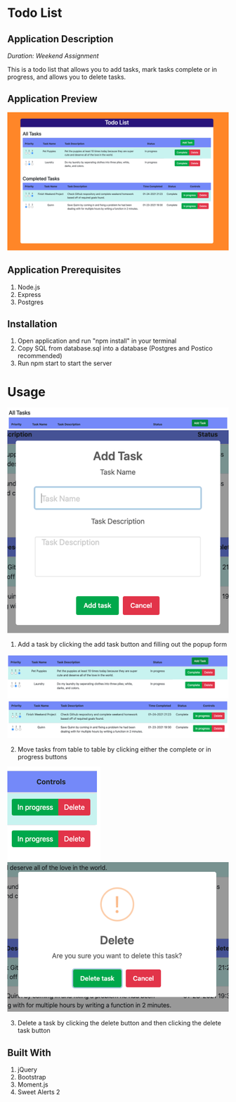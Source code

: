 # Todo List

## Application Description

_Duration: Weekend Assignment_

This is a todo list that allows you to add tasks, mark tasks complete or in progress, and allows you to delete tasks.

## Application Preview

![Wireframe](./images/application-preview.png)

## Application Prerequisites

1. Node.js
2. Express
3. Postgres

## Installation

1. Open application and run "npm install" in your terminal
2. Copy SQL from database.sql into a database (Postgres and Postico recommended)
3. Run npm start to start the server

# Usage

![Wireframe](./images/add-task.png)
![Wireframe](./images/add-task-popup.png)

1. Add a task by clicking the add task button and filling out the popup form

![Wireframe](./images/complete.png)
![Wireframe](./images/in-progress.png)

2. Move tasks from table to table by clicking either the complete or in progress buttons

![Wireframe](./images/delete.png)
![Wireframe](./images/delete-popup.png)

3. Delete a task by clicking the delete button and then clicking the delete task button

## Built With

1. jQuery
2. Bootstrap
3. Moment.js
4. Sweet Alerts 2